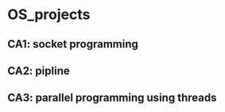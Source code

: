 # OS_projects
## CA1: socket programming
## CA2: pipline
## CA3: parallel programming using threads
